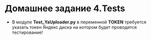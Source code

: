 # Домашнее задание 4.Tests


- В модуле **Test_YaUploader.py** в переменной **TOKEN** требуется указать токен Яндекс диска на котором будет проводится тестирование!
